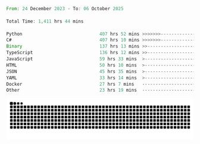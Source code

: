 <!--START_SECTION:waka-->

```rust
From: 24 December 2023 - To: 06 October 2025

Total Time: 1,411 hrs 44 mins

Python                             407 hrs 52 mins >>>>>>>------------------   28.42 %
C#                                 407 hrs 10 mins >>>>>>>------------------   28.37 %
Binary                             137 hrs 13 mins >>-----------------------   09.56 %
TypeScript                         136 hrs 12 mins >>-----------------------   09.49 %
JavaScript                         59 hrs 33 mins  >------------------------   04.15 %
HTML                               50 hrs 10 mins  >------------------------   03.50 %
JSON                               45 hrs 35 mins  >------------------------   03.18 %
YAML                               33 hrs 14 mins  >------------------------   02.32 %
Docker                             27 hrs 7 mins   -------------------------   01.89 %
Other                              23 hrs 19 mins  -------------------------   01.63 %
```

<!--END_SECTION:waka-->


<picture>
  <source media="(prefers-color-scheme: dark)" srcset="https://raw.githubusercontent.com/jeerawut97/jeerawut97/output/github-contribution-grid-snake.svg">
  <img alt="github contribution grid snake animation" src="https://raw.githubusercontent.com/jeerawut97/jeerawut97/output/github-contribution-grid-snake.svg">
</picture>
